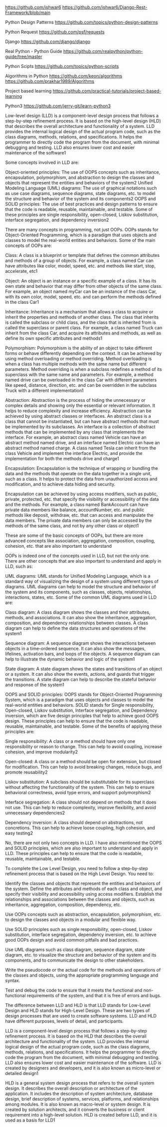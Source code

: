 https://github.com/ishwar6
https://github.com/ishwar6/Django-Rest-Framework/blob/main

Python Design Patterns
https://github.com/topics/python-design-patterns

Python Request
https://github.com/psf/requests

Django
https://github.com/django/django

Real Python - Python Guide
https://github.com/realpython/python-guide/tree/master

Python Scipts
https://github.com/topics/python-scripts

Algorithms in Python
https://github.com/keon/algorithms
https://github.com/prakhar1989/Algorithms

Project based learning
https://github.com/practical-tutorials/project-based-learning

Python3
https://github.com/jerry-git/learn-python3

















Low-level design (LLD) is a component-level design process that follows a step-by-step refinement process. 
It is based on the high-level design (HLD) that describes the overall architecture and functionality of a system. 
LLD provides the internal logical design of the actual program code, such as the class diagrams, methods, relations, and 
specifications. It helps the programmer to directly code the program from the document, with minimal debugging and testing. 
LLD also ensures lower cost and easier maintenance of the software1

Some concepts involved in LLD are:

Object-oriented principles: The use of OOPS concepts such as inheritance, encapsulation, polymorphism, and abstraction to design the 
classes and objects that represent the entities and behaviors of the system2
Unified Modeling Language (UML) diagrams: The use of graphical notations such as use case diagrams, sequence diagrams, state diagrams, etc. 
to model the structure and behavior of the system and its components2
OOPS and SOLID principles: The use of best practices and design patterns to ensure that the code is readable, reusable, maintainable, 
and testable. Some of these principles are single responsibility, open-closed, Liskov substitution, interface segregation, and dependency 
inversion2




There are many concepts in programming, not just OOPs. OOPs stands for Object-Oriented Programming, which is a paradigm that uses objects and 
classes to model the real-world entities and behaviors. Some of the main concepts of OOPs are:

Class: A class is a blueprint or template that defines the common attributes and methods of a group of objects. For example, a class named Car 
can have attributes like color, model, speed, etc. and methods like start, stop, accelerate, etc1

Object: An object is an instance or a specific example of a class. It has its own state and behavior that may differ from other objects of the 
same class. For example, an object named myCar can be an instance of the class Car, with its own color, model, speed, etc. and can perform the 
methods defined in the class Car1

Inheritance: Inheritance is a mechanism that allows a class to acquire or inherit the properties and methods of another class. 
The class that inherits is called the subclass or child class, and the class that is inherited from is called the superclass or parent class. 
For example, a class named Truck can inherit from the class Car, and acquire its attributes and methods, as well as define its own specific 
attributes and methods1

Polymorphism: Polymorphism is the ability of an object to take different forms or behave differently depending on the context. 
It can be achieved by using method overloading or method overriding. Method overloading is when a class has multiple methods with the 
same name but different parameters. Method overriding is when a subclass redefines a method of its superclass with the same name and 
parameters. For example, a method named drive can be overloaded in the class Car with different parameters like speed, distance, direction, etc. 
and can be overridden in the subclass Truck with a different implementation1

Abstraction: Abstraction is the process of hiding the unnecessary or complex details and showing only the essential or relevant information. 
It helps to reduce complexity and increase efficiency. Abstraction can be achieved by using abstract classes or interfaces. An abstract 
class is a class that cannot be instantiated, but can have abstract methods that must be implemented by its subclasses. An interface is 
a collection of abstract methods that can be implemented by any class that implements the interface. For example, an abstract class named 
Vehicle can have an abstract method named drive, and an interface named Electric can have an abstract method named charge. 
A class named Tesla can inherit from the class Vehicle and implement the interface Electric, and provide the implementation for both the 
methods drive and charge1

Encapsulation: Encapsulation is the technique of wrapping or bundling the data and the methods that operate on the data together in a single 
unit, such as a class. It helps to protect the data from unauthorized access and modification, and to achieve data hiding and security. 

Encapsulation can be achieved by using access modifiers, such as public, private, protected, etc. that specify the visibility or 
accessibility of the data and the methods. For example, a class named BankAccount can have private data members like balance, accountNumber, 
etc. and public methods like deposit, withdraw, etc. that can access and manipulate the data members. The private data members can only be 
accessed by the methods of the same class, and not by any other class or object1

These are some of the basic concepts of OOPs, but there are more advanced concepts like association, aggregation, composition, coupling, 
cohesion, etc. that are also important to understand





OOPs is indeed one of the concepts used in LLD, but not the only one. There are other concepts that are also important to understand and 
apply in LLD, such as:

UML diagrams: UML stands for Unified Modeling Language, which is a standard way of visualizing the design of a system using different 
types of diagrams. UML diagrams can help to model the structure and behavior of the system and its components, such as classes, objects, 
relationships, interactions, states, etc. Some of the common UML diagrams used in LLD are:

Class diagram: A class diagram shows the classes and their attributes, methods, and associations. It can also show the inheritance, 
aggregation, composition, and dependency relationships between classes. A class diagram can help to define the data structures and 
operations of the system1

Sequence diagram: A sequence diagram shows the interactions between objects in a time-ordered sequence. It can also show the messages, 
lifelines, activation bars, and loops of the objects. A sequence diagram can help to illustrate the dynamic behavior and logic of the system1

State diagram: A state diagram shows the states and transitions of an object or a system. It can also show the events, actions, and guards 
that trigger the transitions. A state diagram can help to describe the stateful behavior and response of the system1

OOPS and SOLID principles: OOPS stands for Object-Oriented Programming System, which is a paradigm that uses objects and classes to model 
the real-world entities and behaviors. SOLID stands for Single responsibility, Open-closed, Liskov substitution, Interface segregation, 
and Dependency inversion, which are five design principles that help to achieve good OOPS design. These principles can help to ensure 
that the code is readable, reusable, maintainable, and testable. Some of the benefits of applying these principles are:

Single responsibility: A class or a method should have only one responsibility or reason to change. This can help to avoid coupling, 
increase cohesion, and improve modularity2

Open-closed: A class or a method should be open for extension, but closed for modification. This can help to avoid breaking changes, 
reduce bugs, and promote reusability2

Liskov substitution: A subclass should be substitutable for its superclass without affecting the functionality of the system. 
This can help to ensure behavioral correctness, avoid type errors, and support polymorphism2

Interface segregation: A class should not depend on methods that it does not use. This can help to reduce complexity, improve flexibility, 
and avoid unnecessary dependencies2

Dependency inversion: A class should depend on abstractions, not concretions. This can help to achieve loose coupling, high cohesion, 
and easy testing2






No, there are not only two concepts in LLD. I have also mentioned the OOPS and SOLID principles, which are also important to understand 
and apply in LLD. These principles can help to ensure that the code is readable, reusable, maintainable, and testable.

To complete the Low Level Design, you need to follow a step-by-step refinement process that is based on the High Level Design. 
You need to:

Identify the classes and objects that represent the entities and behaviors of the system.
Define the attributes and methods of each class and object, and specify their visibility and accessibility using access modifiers.
Establish the relationships and associations between the classes and objects, such as inheritance, aggregation, composition, dependency, etc.

Use OOPs concepts such as abstraction, encapsulation, polymorphism, etc. to design the classes and objects in a modular and flexible way.

Use SOLID principles such as single responsibility, open-closed, Liskov substitution, interface segregation, dependency inversion, etc. 
to achieve good OOPs design and avoid common pitfalls and bad practices.

Use UML diagrams such as class diagram, sequence diagram, state diagram, etc. to visualize the structure and behavior of the system and 
its components, and to communicate the design to other stakeholders.

Write the pseudocode or the actual code for the methods and operations of the classes and objects, using the appropriate programming language 
and syntax.

Test and debug the code to ensure that it meets the functional and non-functional requirements of the system, and that it is free of errors 
and bugs.




The difference between LLD and HLD is that LLD stands for Low-Level Design and HLD stands for High-Level Design. 
These are two types of design processes that are used to create software systems. LLD and HLD have different purposes, 
levels of detail, and participants.

LLD is a component-level design process that follows a step-by-step refinement process. 
It is based on the HLD that describes the overall architecture and functionality of the system. LLD provides the 
internal logical design of the actual program code, such as the class diagrams, methods, relations, and specifications. 
It helps the programmer to directly code the program from the document, with minimal debugging and testing. 
LLD also ensures lower cost and easier maintenance of the software. 
LLD is created by designers and developers, and it is also known as micro-level or detailed design1

HLD is a general system design process that refers to the overall system design. It describes the overall description or architecture 
of the application. It includes the description of system architecture, database design, brief description of systems, services, 
platforms, and relationships among modules. It is also known as macro-level or system design. 
It is created by solution architects, and it converts the business or client requirement into a high-level solution. 
HLD is created before LLD, and it is used as a basis for LLD1





